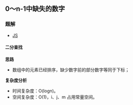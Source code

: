 ## 0～n-1中缺失的数字
### 题解
+ [JS](../../ts/lcof/53ii.js)

#### 二分查找
**思路**
+ 数组中的元素已经排序，缺少数字前的部分数字等同于下标；

**复杂度分析**
+ 时间复杂度：O(logn)。
+ 空间复杂度：O(1)，i、j、m 占用常量空间。